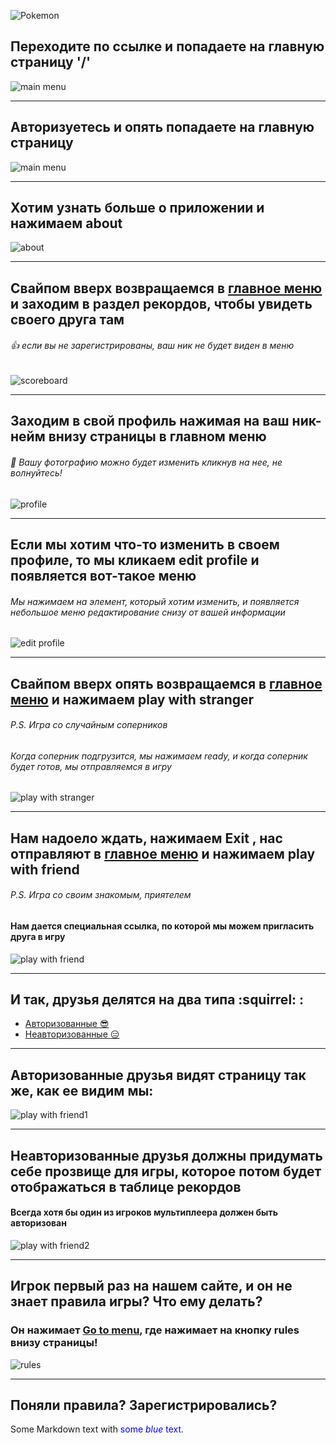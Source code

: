 ![Pokemon]( http://m.gifmania.ru/Animated-Gifs-Anime-Manga/Animations-Pokemon/Images-Ash-Brock-Misty/Ash-Brock-Misty-14748.gif)
## Переходите по ссылке и попадаете на главную страницу '/'
![main menu](https://github.com/TehnoKek/stages_of_project_design/blob/master/conceptual%20model/SPA_application/newDisplayMain.jpg "Main menu")
___
<a name="main"></a> 
## Авторизуетесь и опять попадаете на главную страницу
![main menu](https://github.com/TehnoKek/stages_of_project_design/blob/master/conceptual%20model/SPA_application/displayOfAuthUser.jpg "Main menu")
___
## Хотим узнать больше о приложении и нажимаем about
![about](https://github.com/TehnoKek/stages_of_project_design/blob/master/conceptual%20model/SPA_application/about.jpg "about")
___
## Свайпом вверх возвращаемся в [главное меню](#main) и заходим в раздел рекордов, чтобы увидеть своего друга там
###### :+1: если вы не зарегистрированы, ваш ник не будет виден в меню 
![scoreboard](https://github.com/TehnoKek/stages_of_project_design/blob/master/conceptual%20model/SPA_application/ScoreBoard.jpg "scoreboard")
___
## Заходим в свой профиль нажимая на ваш ник-нейм внизу страницы в главном меню 
###### :raising_hand: Вашу фотографию можно будет изменить кликнув на нее, не волнуйтесь! 
![profile](https://github.com/TehnoKek/stages_of_project_design/blob/master/conceptual%20model/SPA_application/userProfile.jpg "profile")
___
## Если мы хотим что-то изменить в своем профиле, то мы кликаем edit profile и появляется вот-такое меню
###### Мы нажимаем на элемент, который хотим изменить, и появляется небольшое меню редактирование снизу от вашей информации
![edit profile](https://github.com/TehnoKek/stages_of_project_design/blob/master/conceptual%20model/SPA_application/ProfileEditPage.jpg "edit profile")
___
## Свайпом вверх опять возвращаемся в [главное меню](#main) и нажимаем play with stranger
######  P.S. Игра со случайным соперников
###### Когда соперник подгрузится, мы нажимаем ready, и когда соперник будет готов, мы отправляемся в игру
![play with stranger](https://github.com/TehnoKek/stages_of_project_design/blob/master/conceptual%20model/SPA_application/playWithRandomUser.jpg "play with stranger")
___
## Нам надоело ждать, нажимаем Exit , нас отправляют в [главное меню](#main) и нажимаем play with friend
######  P.S. Игра со своим знакомым, приятелем
#### Нам дается специальная ссылка, по которой мы можем пригласить друга в игру
![play with friend](https://github.com/TehnoKek/stages_of_project_design/blob/master/conceptual%20model/SPA_application/multWithFriends.jpg "play with friend")
___
## И так, друзья делятся на два типа :squirrel: :
* [Авторизованные :sunglasses: ](#friends1)
* [Неавторизованные :expressionless: ](#friends2)
___
<a name="friends1"></a>
## Авторизованные друзья видят страницу так же, как ее видим мы:
![play with friend1](https://github.com/TehnoKek/stages_of_project_design/blob/master/conceptual%20model/SPA_application/multiplayer.jpg "play with friend1")
___
<a name="friends2"></a> 
## Неавторизованные друзья должны придумать себе прозвище для игры, которое потом будет отображаться в таблице рекордов
#### Всегда хотя бы один из игроков мультиплеера должен быть авторизован
![play with friend2](https://github.com/TehnoKek/stages_of_project_design/blob/master/conceptual%20model/SPA_application/playWithAnonymous.jpg "play with friend2")
___
## Игрок первый раз на нашем сайте, и он не знает правила игры? Что ему делать?
### Он нажимает [Go to menu](#main), где нажимает на кнопку rules внизу страницы!
![rules](https://github.com/TehnoKek/stages_of_project_design/blob/master/conceptual%20model/SPA_application/rules.jpg "rules")
___
## Поняли правила? Зарегистрировались?
Some Markdown text with <span style="color:blue">some *blue* text</span>.




